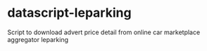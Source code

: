 # datascript-leparking
Script to download advert price detail from online car marketplace aggregator leparking
